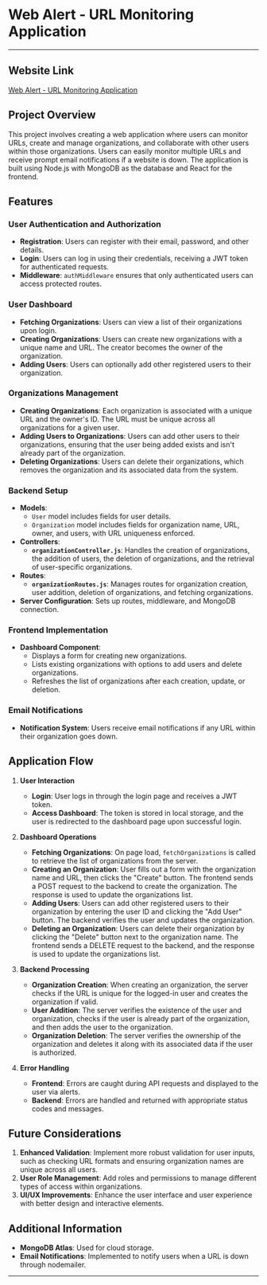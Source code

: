 # Web Alert - URL Monitoring Application
---
## Website Link
[Web Alert - URL Monitoring Application](https://web-alert-mern.vercel.app/)

## Project Overview

This project involves creating a web application where users can monitor URLs, create and manage organizations, and collaborate with other users within those organizations. Users can easily monitor multiple URLs and receive prompt email notifications if a website is down. The application is built using Node.js with MongoDB as the database and React for the frontend.

## Features

### User Authentication and Authorization
- **Registration**: Users can register with their email, password, and other details.
- **Login**: Users can log in using their credentials, receiving a JWT token for authenticated requests.
- **Middleware**: `authMiddleware` ensures that only authenticated users can access protected routes.

### User Dashboard
- **Fetching Organizations**: Users can view a list of their organizations upon login.
- **Creating Organizations**: Users can create new organizations with a unique name and URL. The creator becomes the owner of the organization.
- **Adding Users**: Users can optionally add other registered users to their organization.

### Organizations Management
- **Creating Organizations**: Each organization is associated with a unique URL and the owner's ID. The URL must be unique across all organizations for a given user.
- **Adding Users to Organizations**: Users can add other users to their organizations, ensuring that the user being added exists and isn't already part of the organization.
- **Deleting Organizations**: Users can delete their organizations, which removes the organization and its associated data from the system.

### Backend Setup
- **Models**:
  - `User` model includes fields for user details.
  - `Organization` model includes fields for organization name, URL, owner, and users, with URL uniqueness enforced.
- **Controllers**:
  - **`organizationController.js`**: Handles the creation of organizations, the addition of users, the deletion of organizations, and the retrieval of user-specific organizations.
- **Routes**:
  - **`organizationRoutes.js`**: Manages routes for organization creation, user addition, deletion of organizations, and fetching organizations.
- **Server Configuration**: Sets up routes, middleware, and MongoDB connection.

### Frontend Implementation
- **Dashboard Component**:
  - Displays a form for creating new organizations.
  - Lists existing organizations with options to add users and delete organizations.
  - Refreshes the list of organizations after each creation, update, or deletion.

### Email Notifications
- **Notification System**: Users receive email notifications if any URL within their organization goes down.

## Application Flow

1. **User Interaction**
   - **Login**: User logs in through the login page and receives a JWT token.
   - **Access Dashboard**: The token is stored in local storage, and the user is redirected to the dashboard page upon successful login.

2. **Dashboard Operations**
   - **Fetching Organizations**: On page load, `fetchOrganizations` is called to retrieve the list of organizations from the server.
   - **Creating an Organization**: User fills out a form with the organization name and URL, then clicks the "Create" button. The frontend sends a POST request to the backend to create the organization. The response is used to update the organizations list.
   - **Adding Users**: Users can add other registered users to their organization by entering the user ID and clicking the "Add User" button. The backend verifies the user and updates the organization.
   - **Deleting an Organization**: Users can delete their organization by clicking the "Delete" button next to the organization name. The frontend sends a DELETE request to the backend, and the response is used to update the organizations list.

3. **Backend Processing**
   - **Organization Creation**: When creating an organization, the server checks if the URL is unique for the logged-in user and creates the organization if valid.
   - **User Addition**: The server verifies the existence of the user and organization, checks if the user is already part of the organization, and then adds the user to the organization.
   - **Organization Deletion**: The server verifies the ownership of the organization and deletes it along with its associated data if the user is authorized.

4. **Error Handling**
   - **Frontend**: Errors are caught during API requests and displayed to the user via alerts.
   - **Backend**: Errors are handled and returned with appropriate status codes and messages.

## Future Considerations

1. **Enhanced Validation**: Implement more robust validation for user inputs, such as checking URL formats and ensuring organization names are unique across all users.
2. **User Role Management**: Add roles and permissions to manage different types of access within organizations.
3. **UI/UX Improvements**: Enhance the user interface and user experience with better design and interactive elements.

## Additional Information

- **MongoDB Atlas**: Used for cloud storage.
- **Email Notifications**: Implemented to notify users when a URL is down through nodemailer.



---
